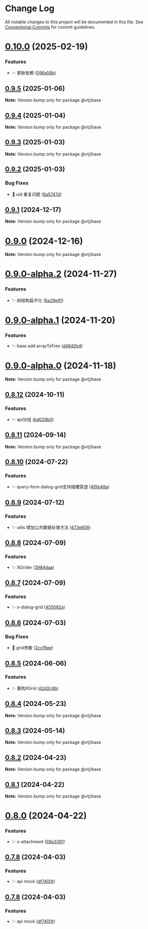 # Change Log

All notable changes to this project will be documented in this file.
See [Conventional Commits](https://conventionalcommits.org) for commit guidelines.

# [0.10.0](https://gitee.com/newgateway/vtj/compare/@vtj/base@0.9.5...@vtj/base@0.10.0) (2025-02-19)


### Features

* ✨ 更新依赖 ([096a58b](https://gitee.com/newgateway/vtj/commits/096a58bc912583b89967553fde05850332d4e984))





## [0.9.5](https://gitee.com/newgateway/vtj/compare/@vtj/base@0.9.4...@vtj/base@0.9.5) (2025-01-06)

**Note:** Version bump only for package @vtj/base





## [0.9.4](https://gitee.com/newgateway/vtj/compare/@vtj/base@0.9.3...@vtj/base@0.9.4) (2025-01-04)

**Note:** Version bump only for package @vtj/base





## [0.9.3](https://gitee.com/newgateway/vtj/compare/@vtj/base@0.9.2...@vtj/base@0.9.3) (2025-01-03)

**Note:** Version bump only for package @vtj/base





## [0.9.2](https://gitee.com/newgateway/vtj/compare/@vtj/base@0.9.1...@vtj/base@0.9.2) (2025-01-03)


### Bug Fixes

* 🐛 uid 重复问题 ([6a5747d](https://gitee.com/newgateway/vtj/commits/6a5747dd5ba1dfdc49d994b5beb56178a5003682))





## [0.9.1](https://gitee.com/newgateway/vtj/compare/@vtj/base@0.9.0...@vtj/base@0.9.1) (2024-12-17)

**Note:** Version bump only for package @vtj/base





# [0.9.0](https://gitee.com/newgateway/vtj/compare/@vtj/base@0.9.0-alpha.2...@vtj/base@0.9.0) (2024-12-16)

**Note:** Version bump only for package @vtj/base





# [0.9.0-alpha.2](https://gitee.com/newgateway/vtj/compare/@vtj/base@0.9.0-alpha.1...@vtj/base@0.9.0-alpha.2) (2024-11-27)


### Features

* ✨ 树结构扁平化 ([6a29e91](https://gitee.com/newgateway/vtj/commits/6a29e917f06865894bff50d27de75e9fb49dbe31))





# [0.9.0-alpha.1](https://gitee.com/newgateway/vtj/compare/@vtj/base@0.9.0-alpha.0...@vtj/base@0.9.0-alpha.1) (2024-11-20)


### Features

* ✨ base add arrayToTree ([d48d2b4](https://gitee.com/newgateway/vtj/commits/d48d2b46a12a9fee2d145b819ab398cfecc2e528))





# [0.9.0-alpha.0](https://gitee.com/newgateway/vtj/compare/@vtj/base@0.8.12...@vtj/base@0.9.0-alpha.0) (2024-11-18)

**Note:** Version bump only for package @vtj/base





## [0.8.12](https://gitee.com/newgateway/vtj/compare/@vtj/base@0.8.11...@vtj/base@0.8.12) (2024-10-11)


### Features

* ✨ api分组 ([bd029b0](https://gitee.com/newgateway/vtj/commits/bd029b0418ef48afac4830ed158e00c1771a55e0))






## [0.8.11](https://gitee.com/newgateway/vtj/compare/@vtj/base@0.8.10...@vtj/base@0.8.11) (2024-09-14)

**Note:** Version bump only for package @vtj/base






## [0.8.10](https://gitee.com/newgateway/vtj/compare/@vtj/base@0.8.9...@vtj/base@0.8.10) (2024-07-22)


### Features

* ✨ query-form dialog-grid支持插槽穿透 ([4f9b48a](https://gitee.com/newgateway/vtj/commits/4f9b48aed65ddc99b83d2106eee5cf7600ba1fca))





## [0.8.9](https://gitee.com/newgateway/vtj/compare/@vtj/base@0.8.8...@vtj/base@0.8.9) (2024-07-12)


### Features

* ✨ utils 增加公共数据处理方法 ([473e808](https://gitee.com/newgateway/vtj/commits/473e80821933d24a6fefd2548fdc9c0311f29e17))





## [0.8.8](https://gitee.com/newgateway/vtj/compare/@vtj/base@0.8.7...@vtj/base@0.8.8) (2024-07-09)


### Features

* ✨ XGrider ([3984daa](https://gitee.com/newgateway/vtj/commits/3984daa58a583c052f1fe54e0df17d4ad05865b9))





## [0.8.7](https://gitee.com/newgateway/vtj/compare/@vtj/base@0.8.6...@vtj/base@0.8.7) (2024-07-09)


### Features

* ✨ x-dialog-grid ([455082a](https://gitee.com/newgateway/vtj/commits/455082a306bda5ad7925e0903aff18db7d95d50b))





## [0.8.6](https://gitee.com/newgateway/vtj/compare/@vtj/base@0.8.5...@vtj/base@0.8.6) (2024-07-03)


### Bug Fixes

* 🐛 grid参数 ([2ccf9ae](https://gitee.com/newgateway/vtj/commits/2ccf9ae872d8e83a430f5852bac9d5c57990e9b3))





## [0.8.5](https://gitee.com/newgateway/vtj/compare/@vtj/base@0.8.4...@vtj/base@0.8.5) (2024-06-06)


### Features

* ✨ 重构XGrid ([d2d2c8b](https://gitee.com/newgateway/vtj/commits/d2d2c8bc9c8dcaacd189aa120754fa67de6636af))





## [0.8.4](https://gitee.com/newgateway/vtj/compare/@vtj/base@0.8.2...@vtj/base@0.8.4) (2024-05-23)

**Note:** Version bump only for package @vtj/base





## [0.8.3](https://gitee.com/newgateway/vtj/compare/@vtj/base@0.8.2...@vtj/base@0.8.3) (2024-05-14)

**Note:** Version bump only for package @vtj/base






## [0.8.2](https://gitee.com/newgateway/vtj/compare/@vtj/base@0.8.1...@vtj/base@0.8.2) (2024-04-23)

**Note:** Version bump only for package @vtj/base






## [0.8.1](https://gitee.com/newgateway/vtj/compare/@vtj/base@0.8.0...@vtj/base@0.8.1) (2024-04-22)

**Note:** Version bump only for package @vtj/base






# [0.8.0](https://gitee.com/newgateway/vtj/compare/@vtj/base@0.7.8...@vtj/base@0.8.0) (2024-04-22)


### Features

* ✨ x-attachment ([09a3391](https://gitee.com/newgateway/vtj/commits/09a33914ee22a2410a396ed004a799d368259987))






## [0.7.8](https://gitee.com/newgateway/vtj/compare/@vtj/base@0.7.7...@vtj/base@0.7.8) (2024-04-03)


### Features

* ✨ api mock ([df7400f](https://gitee.com/newgateway/vtj/commits/df7400f1c2f7aa20f24e5217b177a38877de5cdd))






## [0.7.8](https://gitee.com/newgateway/vtj/compare/@vtj/base@0.7.7...@vtj/base@0.7.8) (2024-04-03)


### Features

* ✨ api mock ([df7400f](https://gitee.com/newgateway/vtj/commits/df7400f1c2f7aa20f24e5217b177a38877de5cdd))
